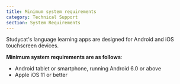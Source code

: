 ```yaml
---
title: Minimum system requirements
category: Technical Support 
section: System Requirements 
---
```

Studycat's language learning apps are designed for Android and iOS touchscreen devices.

**Minimum system requirements are as follows**:

* Android tablet or smartphone, running Android 6.0 or above
* Apple iOS 11 or better